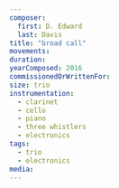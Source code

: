 ```yaml
---
composer:
  first: D. Edward  
  last: Davis
title: "broad call"
movements:
duration:
yearComposed: 2016
commissionedOrWrittenFor:
size: trio
instrumentation:
  - clarinet
  - cello
  - piano
  - three whistlers
  - electronics
tags:
  - trio
  - electronics
media:
---
```

